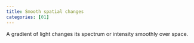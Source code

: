 ```yaml
---
title: Smooth spatial changes
categories: [01]
---
```

A gradient of light changes its spectrum or intensity smoothly over space. 
